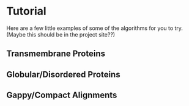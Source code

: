 # Tutorial
Here are a few little examples of some of the algorithms for you to try. (Maybe this should be in the project site??)

## Transmembrane Proteins

## Globular/Disordered Proteins

## Gappy/Compact Alignments
